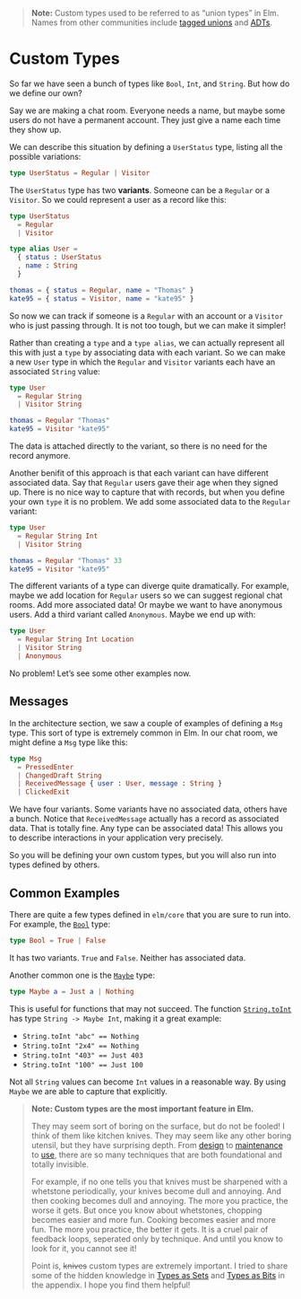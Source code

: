 > **Note:** Custom types used to be referred to as “union types” in Elm. Names from other communities include [tagged unions](https://en.wikipedia.org/wiki/Tagged_union) and [ADTs](https://en.wikipedia.org/wiki/Algebraic_data_type).

# Custom Types

So far we have seen a bunch of types like `Bool`, `Int`, and `String`. But how do we define our own?

Say we are making a chat room. Everyone needs a name, but maybe some users do not have a permanent account. They just give a name each time they show up.

We can describe this situation by defining a `UserStatus` type, listing all the possible variations:

```elm
type UserStatus = Regular | Visitor
```

The `UserStatus` type has two **variants**. Someone can be a `Regular` or a `Visitor`. So we could represent a user as a record like this:

```elm
type UserStatus
  = Regular
  | Visitor

type alias User =
  { status : UserStatus
  , name : String
  }

thomas = { status = Regular, name = "Thomas" }
kate95 = { status = Visitor, name = "kate95" }
```

So now we can track if someone is a `Regular` with an account or a `Visitor` who is just passing through. It is not too tough, but we can make it simpler!

Rather than creating a `type` and a `type alias`, we can actually represent all this with just a `type` by associating data with each variant. So we can make a new `User` type in which the `Regular` and `Visitor` variants each have an associated `String` value:

```elm
type User
  = Regular String
  | Visitor String

thomas = Regular "Thomas"
kate95 = Visitor "kate95"
```

The data is attached directly to the variant, so there is no need for the record anymore.

Another benifit of this approach is that each variant can have different associated data. Say that `Regular` users gave their age when they signed up. There is no nice way to capture that with records, but when you define your own `type` it is no problem. We add some associated data to the `Regular` variant:

```elm
type User
  = Regular String Int
  | Visitor String

thomas = Regular "Thomas" 33
kate95 = Visitor "kate95"
```

The different variants of a type can diverge quite dramatically. For example, maybe we add location for `Regular` users so we can suggest regional chat rooms. Add more associated data! Or maybe we want to have anonymous users. Add a third variant called `Anonymous`. Maybe we end up with:

```elm
type User
  = Regular String Int Location
  | Visitor String
  | Anonymous
```

No problem! Let’s see some other examples now.


## Messages

In the architecture section, we saw a couple of examples of defining a `Msg` type. This sort of type is extremely common in Elm. In our chat room, we might define a `Msg` type like this:

```elm
type Msg
  = PressedEnter
  | ChangedDraft String
  | ReceivedMessage { user : User, message : String }
  | ClickedExit
```

We have four variants. Some variants have no associated data, others have a bunch. Notice that `ReceivedMessage` actually has a record as associated data. That is totally fine. Any type can be associated data! This allows you to describe interactions in your application very precisely.

So you will be defining your own custom types, but you will also run into types defined by others.


## Common Examples

There are quite a few types defined in `elm/core` that you are sure to run into. For example, the [`Bool`][Bool] type:

```elm
type Bool = True | False
```

It has two variants. `True` and `False`. Neither has associated data.

Another common one is the [`Maybe`][Maybe] type:

```elm
type Maybe a = Just a | Nothing
```

This is useful for functions that may not succeed. The function [`String.toInt`][toInt] has type `String -> Maybe Int`, making it a great example:

- `String.toInt "abc" == Nothing`
- `String.toInt "2x4" == Nothing`
- `String.toInt "403" == Just 403`
- `String.toInt "100" == Just 100`

Not all `String` values can become `Int` values in a reasonable way. By using `Maybe` we are able to capture that explicitly.

[Bool]: https://package.elm-lang.org/packages/elm-lang/core/latest/Basics#Bool
[Maybe]: https://package.elm-lang.org/packages/elm-lang/core/latest/Maybe#Maybe
[toInt]: https://package.elm-lang.org/packages/elm-lang/core/latest/String#toInt


> **Note: Custom types are the most important feature in Elm.**
>
> They may seem sort of boring on the surface, but do not be fooled! I think of them like kitchen knives. They may seem like any other boring utensil, but they have surprising depth. From [design](https://youtu.be/LO35cdWL1MQ) to [maintenance](https://youtu.be/SIw5ChGOADE) to [use](https://youtu.be/RjWkO9A-Ckk), there are so many techniques that are both foundational and totally invisible.
>
> For example, if no one tells you that knives must be sharpened with a whetstone periodically, your knives become dull and annoying. And then cooking becomes dull and annoying. The more you practice, the worse it gets. But once you know about whetstones, chopping becomes easier and more fun. Cooking becomes easier and more fun. The more you practice, the better it gets. It is a cruel pair of feedback loops, seperated only by technique. And until you know to look for it, you cannot see it!
>
> Point is, ~~knives~~ custom types are extremely important. I tried to share some of the hidden knowledge in [Types as Sets](/appendix/types_as_sets.html) and [Types as Bits](/appendix/types_as_bits.html) in the appendix. I hope you find them helpful!
